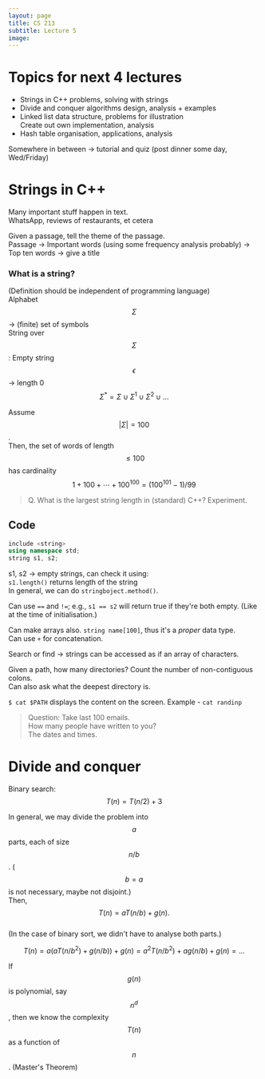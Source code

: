 ```yaml
---
layout: page
title: CS 213
subtitle: Lecture 5
image:
---
```

# Topics for next 4 lectures
* Strings in C++ problems, solving with strings
* Divide and conquer algorithms design, analysis + examples  
* Linked list data structure, problems for illustration  
	Create out own implementation, analysis
* Hash table organisation, applications, analysis  

Somewhere in between → tutorial and quiz (post dinner some day, Wed/Friday)

# Strings in C++
Many important stuff happen in text.  
WhatsApp, reviews of restaurants, et cetera  

Given a passage, tell the theme of the passage.  
Passage → Important words (using some frequency analysis probably) → Top ten words → give a title

### What is a string?
(Definition should be independent of programming language)  
Alphabet $$\Sigma$$ → (finite) set of symbols  
String over $$\Sigma$$: 
Empty string $$\epsilon$$ → length 0  
$$\Sigma^* = \Sigma \cup \Sigma^1 \cup \Sigma^2 \cup ... $$ 

Assume $$|\Sigma| = 100$$.  
Then, the set of words of length $$\le 100$$ has cardinality $$1 + 100 + \cdots + 100^{100} = (100^{101} - 1)/99$$  

> Q. What is the largest string length in (standard) C++? Experiment.  

## Code
```C++
include <string>  
using namespace std;  
string s1, s2;
```
s1, s2 → empty strings, can check it using:  
`s1.length()` returns length of the string  
In general, we can do `stringboject.method()`.  

Can use `==` and `!=`; e.g., `s1 == s2` will return true if they're both empty. (Like at the time of initialisation.)

Can make arrays also. `string name[100]`, thus it's a *proper* data type.  
Can use `+` for concatenation.  

Search or find → strings can be accessed as if an array of characters.  

Given a path, how many directories? Count the number of non-contiguous colons.  
Can also ask what the deepest directory is.

`$ cat $PATH` displays the content on the screen. Example - `cat randinp`

> Question: Take last 100 emails.  
> How many people have written to you?  
> The dates and times.  

# Divide and conquer
Binary search: $$T(n) = T(n/2) + 3$$

In general, we may divide the problem into $$a$$ parts, each of size $$n/b$$. ($$b = a$$ is not necessary, maybe not disjoint.)  
Then, $$T(n) = aT(n/b) + g(n).$$  
(In the case of binary sort, we didn't have to analyse both parts.)

$$T(n) = a(aT(n/b^2) + g(n/b)) + g(n) = a^2T(n/b^2) + a g(n/b) + g(n) = ...$$  

If $$g(n)$$ is polynomial, say $$n^d$$, then we know the complexity $$T(n)$$ as a function of $$n$$. (Master's Theorem)